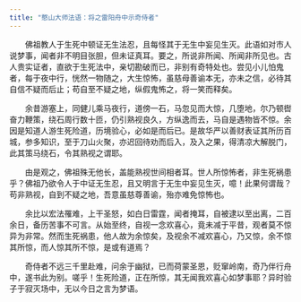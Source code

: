 ```yaml
---
title: "憨山大师法语：将之雷阳舟中示奇侍者"
---
```


　　佛祖教人于生死中顿证无生法忍，且每怪其于无生中妄见生灭。此语如对市人说梦事，闻者非不明目张胆，但未证真耳。要之，所说非所闻、所闻非所见也。古人贵实证者，直欲于生死法中，亲切勘破而已，非别有奇特处也。尝见小儿怕鬼者，每于夜中行，恍然一物随之，大生惊怖，虽慈母善谕本无，亦未之信，必待其自信不疑而后止；苟自至不疑之地，纵假鬼怖之，将一笑而释矣。

　　余昔游塞上，同健儿乘马夜行，道傍一石，马忽见而大惊，几堕地，尔乃顿辔奋力鞭策，绕石周行数十匝，仍引熟视良久，方纵逸而去，马自是遇物皆不惊。余因是知道人游生死险道，历境验心，必如是而后已。是故华严以善财表证其所历百城，参多知识，至于刀山火聚，亦迟回待劝而后入，及入之果，得清凉大解脱门，此其策马绕石，令其熟视之谓耶。

　　由是观之，佛祖殊无他长，盖能熟视世间相者耳。世人所惊怖者，非生死祸患乎？佛祖乃欲令人于中证无生忍，且又明言于无生中妄见生灭，噫！此果何谓哉？苟非熟视，自到不疑之地，吾意虽慈尊善谕，殆亦难免惊怖也。

　　余比以宏法罹难，上干圣怒，如白日雷霆，闻者掩耳，自被逮以至出离，二百余日，备历苦事不可言。从始至终，自视一念欢喜心，竟未减于平昔，观者莫不惊异为非常。然而生死祸患，他人故为余惊矣，及视余不减欢喜心，乃又惊，余不惊其所惊，而人惊其所不惊，是或有道焉？

　　奇侍者不远三千里赴难，问余于幽狱，已而荷蒙圣恩，贬窜岭南，奇乃伴行舟中，遂书此为别。嗟乎！生死险道，正在所惊，其无闻我欢喜心如梦事耶？异时验子于寂灭场中，无以今日之言为梦语。